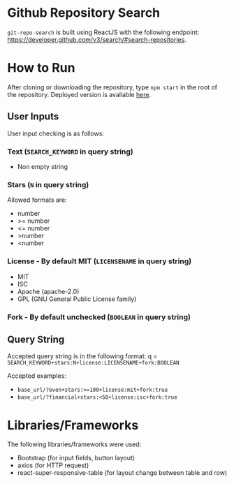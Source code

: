 # Github Repository Search

 `git-repo-search` is built using ReactJS with the following endpoint: https://developer.github.com/v3/search/#search-repositories.

# How to Run
After cloning or downloading the repository,  type  `npm start` in the root of the repository.
Deployed version is avaliable [here](https://master.ddk5dc1u1akz7.amplifyapp.com/).

## User Inputs
User input checking is as follows:

### Text (`SEARCH_KEYWORD` in query string)
- Non empty string

### Stars (`N`  in query string)  
Allowed formats are:   
- number  
- \>= number  
- <= number  
- \>number   
- <number  

### License - By default MIT (`LICENSENAME` in query string)
- MIT
- ISC
- Apache (apache-2.0) 
- GPL (GNU General Public License family)

### Fork - By default unchecked (`BOOLEAN` in query string)


## Query String
Accepted query string is in the following format: 
q = `SEARCH_KEYWORD+stars:N+license:LICENSENAME+fork:BOOLEAN`

Accepted examples: 
- `base_url/?even+stars:>=100+license:mit+fork:true`
- `base_url/?financial+stars:<50+license:isc+fork:true`

# Libraries/Frameworks
The following libraries/frameworks were used:
- Bootstrap (for input fields, button layout)
- axios (for HTTP request)
- react-super-responsive-table (for layout change between table and row)


